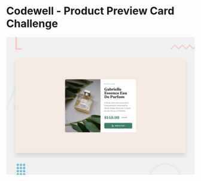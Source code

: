 # Codewell - Product Preview Card Challenge

![Design preview for the Product preview card component coding challenge](./design/desktop-preview.jpg)
